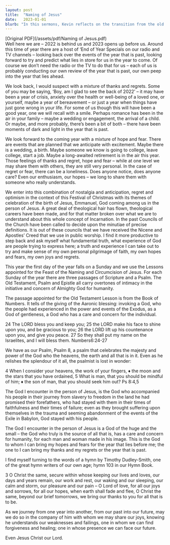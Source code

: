 ```yaml
---
layout: post
title:  "Naming of Jesus"
date:   2023-01-01
blurb: "In this sermons, Kevin reflects on the transition from the old year to the new one, acknowledging the mixture of emotions that come with it. He emphasizes the constant presence of God in our lives, regardless of our circumstances. The sermons also highlights the significance of the Feast of the Naming and Circumcision of Jesus, and how it underscores God's care and concern for humanity."
---
```

[Original PDF](/assets/pdf/Naming of Jesus.pdf)    
Well here we are – 2022 is behind us and 2023 opens up before us. Around this time of year there are a host of ‘End of Year Specials on our radio and TV channels – looking back over the events of the year that is past, looking forward to try and predict what lies in store for us in the year to come. Of course we don’t need the radio or the TV to do that for us – each of us is probably conducting our own review of the year that is past, our own peep into the year that lies ahead.

We look back, I would suspect with a mixture of thanks and regrets. Some of you may be saying, ‘Boy, am I glad to see the back of 2022’ – it may have been a year of crisis, anxiety over the health or well-being of a loved one, or yourself, maybe a year of bereavement – or just a year when things have just gone wrong in your life. For some of us though this will have been a good year, one we will recall with a smile. Perhaps romance has been in the air in your family – maybe a wedding or engagement, the arrival of a child. Or maybe, and more probably, there’s been a bit of both – there have been moments of dark and light in the year that is past.

We look forward to the coming year with a mixture of hope and fear. There are events that are planned that we anticipate with excitement. Maybe there is a wedding, a birth. Maybe someone we know is going to college, leave college, start a job. Maybe a long-awaited retirement is in the air this year. Those feelings of thanks and regret, hope and fear – while at one level we may share them with others, they are still very personal. In the case of regret or fear, there can be a loneliness. Does anyone notice, does anyone care? Even our enthusiasm, our hopes – we long to share them with someone who really understands.

We enter into this combination of nostalgia and anticipation, regret and optimism in the context of this Festival of Christmas with its themes of celebration of the birth of Jesus, Emmanuel, God coming among us in the person of Jesus. A great deal of theological hair has flown, theological careers have been made, and for that matter broken over what we are to understand about this whole concept of Incarnation. In the past Councils of the Church have been called to decide upon the minutiae of precise definitions. It is out of these councils that we have received the Nicene and Apostles’ Creed that we use in public worship. I find it more productive to step back and ask myself what fundamental truth, what experience of God are people trying to express here; a truth and experience I can take out to try and make sense of my own personal pilgrimage of faith, my own hopes and fears, my own joys and regrets.

This year the first day of the year falls on a Sunday and we use the Lessons appointed for the Feast of the Naming and Circumcision of Jesus. For each Sunday of the year there are three passages of Scripture and a Psalm. The Old Testament, Psalm and Epistle all carry overtones of intimacy in the initiative and concern of Almighty God for humanity.

The passage appointed for the Old Testament Lesson is from the Book of Numbers. It tells of the giving of the Aaronic blessing: invoking a God, who the people had experienced in the power and events of the Exodus, as a God of gentleness, a God who has a care and concern for the individual.

24 The LORD bless you and keep you;
25 the LORD make his face to shine upon you, and be gracious to you;
26 the LORD lift up his countenance upon you, and give you peace.
27 So they shall put my name on the Israelites, and I will bless them.
Numbers6:24-27

We have as our Psalm, Psalm 8, a psalm that celebrates the majesty and power of the God who the heavens, the earth and all that is in it. Even as he relishes the splendour of it all, the psalmist is lost in wonder:

4 When I consider your heavens, the work of your fingers, ♦︎
the moon and the stars that you have ordained,
5 What is man, that you should be mindful of him; ♦︎
the son of man, that you should seek him out? Ps 8:4,5

The God I encounter in the person of Jesus, is the God who accompanied his people in their journey from slavery to freedom in the land he had promised their forefathers, who had stayed with them in their times of faithfulness and their times of failure; even as they brought suffering upon themselves in the trauma and seeming abandonment of the events of the Exile in Babylon, God stayed with his people.

The God I encounter in the person of Jesus is a God of the huge and the small – the God who truly is the source of all that is, has a care and concern for humanity, for each man and woman made in his image. This is the God to whom I can bring my hopes and fears for the year that lies before me; the one to I can bring my thanks and my regrets or the year that is past.

I find myself turning to the words of a hymn by Timothy Dudley-Smith, one of the great hymn writers of our own age; hymn 103 in our Hymn Book.

3 O Christ the same, secure within whose keeping
our lives and loves, our days and years remain,
our work and rest, our waking and our sleeping,
our calm and storm, our pleasure and our pain –
O Lord of love, for all our joys and sorrows,
for all our hopes, when earth shall fade and flee,
O Christ the same, beyond our brief tomorrows,
we bring our thanks to you for all that is to be.

As we journey from one year into another, from our past into our future, may we do so in the company of him with whom we may share our joys, knowing he understands our weaknesses and failings, one in whom we can find forgiveness and healing; one in whose presence we can face our future.

Even Jesus Christ our Lord.
